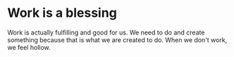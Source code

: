 # Work is a blessing
Work is actually fulfilling and good for us. We need to do and create something because that is what we are created to do. When we don't work, we feel hollow.